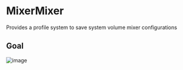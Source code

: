 # MixerMixer

Provides a profile system to save system volume mixer configurations

## Goal
![image](https://user-images.githubusercontent.com/45200422/211781877-e3a71774-4b31-4801-b23d-9e4ea7f26a27.png)
